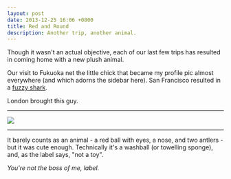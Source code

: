 ```yaml
---
layout: post
date: 2013-12-25 16:06 +0800
title: Red and Round
description: Another trip, another animal.
---
```


Though it wasn't an actual objective, each of our last few trips has resulted in coming home with a new plush animal. 

Our visit to Fukuoka net the little chick that became my profile pic almost everywhere (and which adorns the sidebar here). San Francisco resulted in a [fuzzy shark](http://t.co/rlmaZh7Z).

London brought this guy.

---

![](/blog/img/Misc/Washball-1.png)

---

It barely counts as an animal - a red ball with eyes, a nose, and two antlers - but it was cute enough. Technically it's a washball (or towelling sponge), and, as the label says, "not a toy".

*You're not the boss of me, label.*